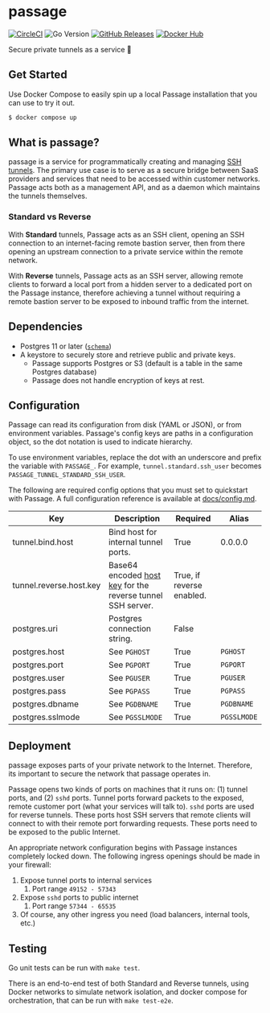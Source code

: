 # passage
[![CircleCI](https://circleci.com/gh/hightouchio/passage/tree/master.svg?style=svg)](https://circleci.com/gh/hightouchio/passage/tree/master)
![Go Version](https://shields.io/github/go-mod/go-version/hightouchio/passage)
[![GitHub Releases](https://shields.io/github/v/release/hightouchio/passage?display_name=tag&include_prereleases)](https://github.com/hightouchio/passage/releases)
[![Docker Hub](https://shields.io/docker/v/hightouchio/passage)](https://hub.docker.com/r/hightouchio/passage)

Secure private tunnels as a service 🔐

## Get Started
Use Docker Compose to easily spin up a local Passage installation that you can use to try it out.
```bash 
$ docker compose up
```

## What is passage?
passage is a service for programmatically creating and managing [SSH tunnels](https://www.ssh.com/academy/ssh/tunneling). The primary use case is to serve as a secure bridge between SaaS providers and services that need to be accessed within customer networks. Passage acts both as a management API, and as a daemon which maintains the tunnels themselves. 

### Standard vs Reverse
With **Standard** tunnels, Passage acts as an SSH client, opening an SSH connection to an internet-facing remote bastion server, then from there opening an upstream connection to a private service within the remote network.

With **Reverse** tunnels, Passage acts as an SSH server, allowing remote clients to forward a local port from a hidden server to a dedicated port on the Passage instance, therefore achieving a tunnel without requiring a remote bastion server to be exposed to inbound traffic from the internet.

## Dependencies
- Postgres 11 or later ([`schema`](sql/1-schema.sql))
- A keystore to securely store and retrieve public and private keys.
  - Passage supports Postgres or S3 (default is a table in the same Postgres database)
  - Passage does not handle encryption of keys at rest.

## Configuration
Passage can read its configuration from disk (YAML or JSON), or from environment variables.
Passage's config keys are paths in a configuration object, so the dot notation is used to indicate hierarchy.

To use environment variables, replace the dot with an underscore and prefix the variable with `PASSAGE_`.
For example, `tunnel.standard.ssh_user` becomes `PASSAGE_TUNNEL_STANDARD_SSH_USER`.

The following are required config options that you must set to quickstart with Passage. A full configuration reference is available at [docs/config.md](docs/config.md). 

| **Key**          | **Description**             | **Required** | **Alias**   |
|------------------|-----------------------------|--------------|-------------|
| tunnel.bind.host        | Bind host for internal tunnel ports.                                    | True         | 0.0.0.0      |
| tunnel.reverse.host.key  | Base64 encoded [host key](https://www.ssh.com/academy/ssh/host-key) for the reverse tunnel SSH server. | True, if reverse enabled. |             |
| postgres.uri     | Postgres connection string. | False        |             |
| postgres.host    | See `PGHOST`                | True         | `PGHOST`    |
| postgres.port    | See `PGPORT`                | True         | `PGPORT`    |
| postgres.user    | See `PGUSER`                | True         | `PGUSER`    |
| postgres.pass    | See `PGPASS`                | True         | `PGPASS`    |
| postgres.dbname  | See `PGDBNAME`              | True         | `PGDBNAME`  |
| postgres.sslmode | See `PGSSLMODE`             | True         | `PGSSLMODE` |

## Deployment
passage exposes parts of your private network to the Internet. Therefore, its important to secure the network that passage operates in.

Passage opens two kinds of ports on machines that it runs on: (1) tunnel ports, and (2) `sshd` ports. Tunnel ports forward packets to the exposed, remote customer port (what your services will talk to).
`sshd` ports are used for reverse tunnels. These ports host SSH servers that remote clients will connect to with their remote port forwarding requests. These ports need to be exposed to the public Internet. 

An appropriate network configuration begins with Passage instances completely locked down. The following ingress openings should be made in your firewall: 
1. Expose tunnel ports to internal services
   1. Port range `49152 - 57343`
2. Expose `sshd` ports to public internet
   1. Port range `57344 - 65535`
3. Of course, any other ingress you need (load balancers, internal tools, etc.)

## Testing
Go unit tests can be run with `make test`.

There is an end-to-end test of both Standard and Reverse tunnels, using Docker networks to simulate network isolation, and docker compose for orchestration, that can be run with `make test-e2e`.
